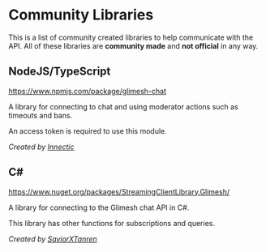 # Community Libraries

This is a list of community created libraries to help communicate with the API. All of these libraries are **community made** and **not official** in any way.

## NodeJS/TypeScript
https://www.npmjs.com/package/glimesh-chat

A library for connecting to chat and using moderator actions such as timeouts and bans.

An access token is required to use this module.

*Created by [Innectic](https://glimesh.tv/Innectic)*

## C#
https://www.nuget.org/packages/StreamingClientLibrary.Glimesh/

A library for connecting to the Glimesh chat API in C#.

This library has other functions for subscriptions and queries.

*Created by [SaviorXTanren](https://glimesh.tv/SaviorXTanren)*